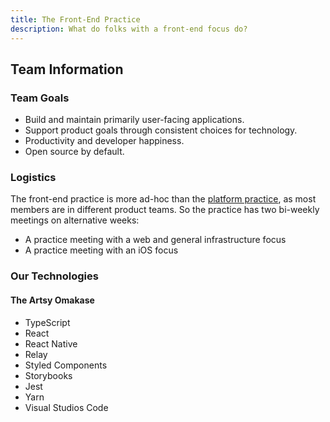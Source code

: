 ```yaml
---
title: The Front-End Practice
description: What do folks with a front-end focus do?
---
```


## Team Information

### Team Goals

- Build and maintain primarily user-facing applications.
- Support product goals through consistent choices for technology.
- Productivity and developer happiness.
- Open source by default.

### Logistics

The front-end practice is more ad-hoc than the [platform practice](/practices/platform.md), as most members are in
different product teams. So the practice has two bi-weekly meetings on alternative weeks:

- A practice meeting with a web and general infrastructure focus
- A practice meeting with an iOS focus

### Our Technologies

#### The Artsy Omakase

- TypeScript
- React
- React Native
- Relay
- Styled Components
- Storybooks
- Jest
- Yarn
- Visual Studios Code
